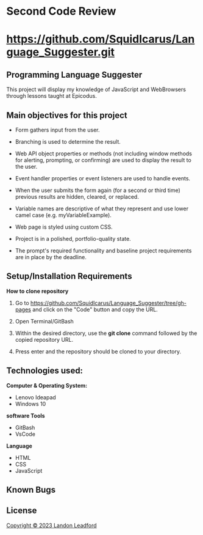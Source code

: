 # Second Code Review

# https://github.com/SquidIcarus/Language_Suggester.git

## Programming Language Suggester


This project will display my knowledge of JavaScript and WebBrowsers through lessons taught at Epicodus.

## Main objectives for this project


- Form gathers input from the user.

- Branching is used to determine the result.

- Web API object properties or methods (not including window methods for alerting, prompting, or confirming) are used to display the result to the user.

- Event handler properties or event listeners are used to handle events.

- When the user submits the form again (for a second or third time) previous results are hidden, cleared, or replaced.

- Variable names are descriptive of what they represent and use lower camel case (e.g. myVariableExample).

- Web page is styled using custom CSS.

- Project is in a polished, portfolio-quality state.

- The prompt's required functionality and baseline project requirements are in place by the deadline.



## Setup/Installation Requirements

**How to clone repository**

1. Go to https://github.com/SquidIcarus/Language_Suggester/tree/gh-pages
and click on the "Code" button and copy the URL.

2. Open Terminal/GitBash

3. Within the desired directory, use the **git clone** command followed by the copied repository URL.

4. Press enter and the repository should be cloned to your directory.



## Technologies used:


**Computer & Operating System:**
- Lenovo Ideapad
- Windows 10

**software Tools**
- GitBash
- VsCode

**Language**
- HTML
- CSS
- JavaScript

## Known Bugs

## License
[Copyright © 2023 Landon Leadford](LICENSE.txt)

